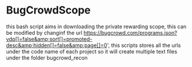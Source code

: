 # BugCrowdScope
this bash script aims in downloading the private rewarding scope, this can be modified by changinf the url https://bugcrowd.com/programs.json?vdp[]=false&amp;sort[]=promoted-desc&amp;hidden[]=false&amp;page[]=0', this scripts stores all the urls under the code name of each project so it will create multiple text files under the folder bugcrowd_recon 
